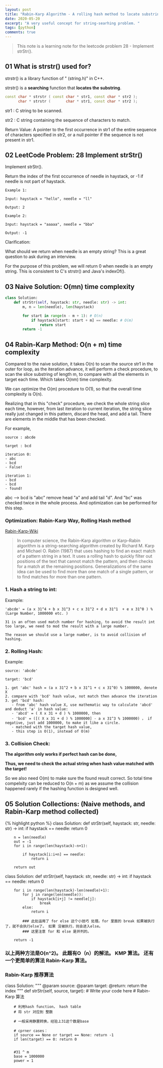 ```yaml
---
layout: post
title: "Rabin-Karp Algorithm - A rolling hash method to locate substring"
date: 2020-05-20
excerpt: "A very useful concept for string-searhing problem. "
tags: [python]
comments: true
---
```


> This note is a learning note for the leetcode problem 28 - Implement strStr(). 

## 01 What is strstr() used for?

strstr() is a library function of "<cstring> (string.h)" in C++. 

strstr() is a **searching** function that **locates the substring**. 

```cpp
const char * strstr ( const char * str1, const char * str2 );
      char * strstr (       char * str1, const char * str2 );

```
str1 : C string to be scanned.

str2 : C string containing the sequence of characters to match.

Return Value: A pointer to the first occurrence in str1 of the entire sequence of characters specified in str2, or a null pointer if the sequence is not present in str1.

## 02 LeetCode Problem: 28 Implement strStr()

Implement strStr().

Return the index of the first occurrence of needle in haystack, or -1 if needle is not part of haystack.

    Example 1:

    Input: haystack = "hello", needle = "ll"

    Output: 2

    Example 2:

    Input: haystack = "aaaaa", needle = "bba"

    Output: -1

Clarification:

What should we return when needle is an empty string? This is a great question to ask during an interview.

For the purpose of this problem, we will return 0 when needle is an empty string. This is consistent to C's strstr() and Java's indexOf().


## 03 Naive Solution: O(mn) time complexity
``` python
class Solution:
    def strStr(self, haystack: str, needle: str) -> int:
        m, n = len(needle), len(haystack)

        for start in range(n - m + 1): # O(n)
            if haystack[start: start + m] == needle: # O(m)
                return start
        return -1
```

## 04 Rabin-Karp Method: O(n + m) time complexity

Compared to the naive solution, it takes O(n) to scan the source str1 in the outer for loop, as the iteration advance, it will perform a check procedure, to scan the slice substring of length m, to compare with all the elements in target each time. Which takes O(nm) time complexity. 

We can optimize the O(m) procedure to O(1), so that the overall time complexity is O(n).

Realizing that in this "check" procedure, we check the whole string slice each time, however, from last iteration to current iteration, the string slice really just changed in this pattern, discard the head, and add a tail. There are elements in the middle that has been checked.

For example,

    source : abcde

    target : bcd

    iteration 0: 
    - abc
    - bcd
    - False!
    
    iteration 1:
    - bcd
    - bcd
    - found!

abc --> bcd is "abc" remove head "a" and add tail "d". 
And "bc" was checked twice in the whole process. And optimization can be performed for this step.

### Optimization: Rabin-Karp Way, Rolling Hash method
[Rabin-Karp-Wiki](https://en.wikipedia.org/wiki/Rabin%E2%80%93Karp_algorithm)

> In computer science, the Rabin–Karp algorithm or Karp–Rabin algorithm is a string-searching algorithm created by Richard M. Karp and Michael O. Rabin (1987) that uses hashing to find an exact match of a pattern string in a text. It uses a rolling hash to quickly filter out positions of the text that cannot match the pattern, and then checks for a match at the remaining positions. Generalizations of the same idea can be used to find more than one match of a single pattern, or to find matches for more than one pattern.

### 1. Hash a string to int:

Example:

    'abcde' = (a x 31^4 + b x 31^3 + c x 31^2 + d x 31^1  + e x 31^0 ) % (Large Number, 1000000 etc. )

    31 is an often used match number for hashing, to avoid the result int too large, we need to mod the result with a large number.
    
    The reason we should use a large number, is to avoid collision of hashing. 
     
### 2. Rolling Hash:

Example:

    source: 'abcde'

    target: 'bcd'

    1. get 'abc' hash = (a x 31^2 + b x 31^1 + c x 31^0) % 1000000, denote X
    2. compare with 'bcd' hash value, not match then advance the iteration
    3. get 'bcd' hash:
       - from 'abc' hash value X, use mathematic way to calculate 'abcd' and deduct 'a' in hash value:
       - 'abcd' = ( X x 31 + d ) % 1000000, then
       - 'bcd' = ([( X x 31 + d ) % 1000000] - a x 31^3 % 1000000) ， if negative, just add 1000000, to make it like a circle. 
       - matched with the target hash value,
       - this step is O(1), instead of O(m)

### 3. Collision Check:

**The algorithm only works if perfect hash can be done,**

**Thus, we need to check the actual string when hash value matched with the target!**

So we also need O(m) to make sure the found result correct. So total time compelxity can be reduced to O(n + m) as we assume the collision happened rarely if the hashing function is designed well. 

## 05 Solution Collections: (Naive methods, and Rabin-Karp method collected)
<div  style="overflow:scroll; height: 800px;">
{% highlight python %}
class Solution:
    def strStr(self, haystack: str, needle: str) -> int:
        if haystack == needle:
            return 0
        
        n = len(needle)
        out = -1
        for i in range(len(haystack)-n+1):

            if haystack[i:i+n] == needle:
                return i
        
        return out
            

class Solution:
    def strStr(self, haystack: str, needle: str) -> int:
        if haystack == needle:
            return 0
        

        for i in range(len(haystack)-len(needle)+1):
            for j in range(len(needle)):
                if haystack[i+j] != needle[j]:
                    break
            else:
                return i

            ### 此处运用了 for else 这个小技巧 处理。for 里面的 break 如果被执行了，就不会执行else了。 如果 没被执行，则会进入else。
            ### 这里注意 for 和 else 是并列的。 
        
        return -1
            
### 以上两种方法是O(n^2)。 此题有O（n）的解法。 KMP 算法。 还有一个更简单的算法 Rabin-Karp 算法。

### Rabin-Karp 推荐算法
class Solution:
    """
    @param source: 
    @param target: 
    @return: return the index
    """
    def strStr(self, source, target):
        # Write your code here
        # Rabin-Karp 算法
        
        # 利用hash function， hash table
        # 将 str 对应到 整数
        
        # 一般采用静置转换，经验上31这个数是base
        
        # cprner cases：
        if source == None or target == None: return -1
        if len(target) == 0: return 0

        
        #31 ^ m
        base = 1000000
        power = 1
        
        for i in range(len(target)):
            power = (power * 31) % base
            
        target_code = 0
        for i in range(len(target)):
            target_code = (target_code * 31 + ord(target[i])) % base
            
        hash_code = 0
        for i in range(len(source)):
            # abc + d
            hash_code = (hash_code * 31 + ord(source[i])) % base
            if i < len(target) - 1:
                continue
            # abcd - a
            if i >= len(target):
                hash_code = hash_code - (ord(source[i-len(target)]) * power) % base
                if hash_code < 0:
                    # 做循环处理
                    hash_code += base
                    
            ## double check, avoid the collision
            if hash_code == target_code:
                if source[i - len(target) + 1: i + 1] == target:
                    return i - len(target) + 1
                    
        return -1

{% endhighlight %}
</div>

